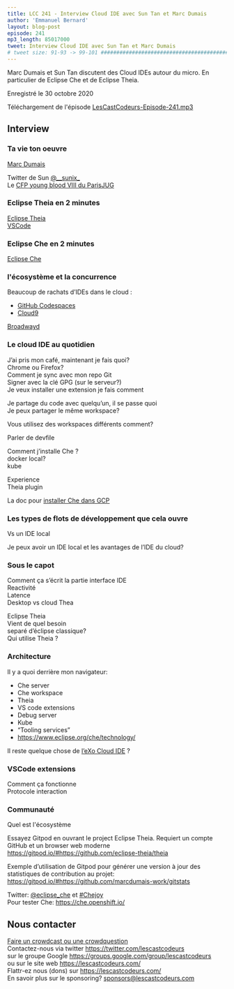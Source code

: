 ```yaml
---
title: LCC 241 - Interview Cloud IDE avec Sun Tan et Marc Dumais
author: 'Emmanuel Bernard'
layout: blog-post
episode: 241
mp3_length: 85017000
tweet: Interview Cloud IDE avec Sun Tan et Marc Dumais
# tweet size: 91-93 -> 99-101 #######################################################################
---
```

Marc Dumais et Sun Tan discutent des Cloud IDEs autour du micro. En particulier de Eclipse Che et de Eclipse Theia.

Enregistré le 30 octobre 2020  

Téléchargement de l'épisode [LesCastCodeurs-Episode-241.mp3](http://traffic.libsyn.com/lescastcodeurs/LesCastCodeurs-Episode-241.mp3)  

## Interview

### Ta vie ton oeuvre

[Marc Dumais](https://projects.eclipse.org/user/2334)  

Twitter de Sun [@\_\_sunix\_](https://twitter.com/__sunix_)  
Le [CFP young blood VIII du ParisJUG](https://docs.google.com/forms/d/e/1FAIpQLSfLfo2R96VH-gnUdc2moIrOmG-fqCN2l0X0896GK_JvpsmC8Q/viewform)  

### Eclipse Theia en 2 minutes

[Eclipse Theia](https://theia-ide.org/)  
[VSCode](https://code.visualstudio.com/)  

### Eclipse Che en 2 minutes

[Eclipse Che](https://www.eclipse.org/che/)  

### l'écosystème et la concurrence

Beaucoup de rachats d’IDEs dans le cloud :

- [GitHub Codespaces](https://github.com/features/codespaces)  
- [Cloud9](https://aws.amazon.com/cloud9/)

[Broadwayd](https://developer.gnome.org/gtk3/stable/broadwayd.html)  


### Le cloud IDE au quotidien

J’ai pris mon café, maintenant je fais quoi?  
Chrome ou Firefox?  
Comment je sync avec mon repo Git  
Signer avec la clé GPG (sur le serveur?)  
Je veux installer une extension je fais comment  

Je partage du code avec quelqu’un, il se passe quoi  
Je peux partager le même workspace?  

Vous utilisez des workspaces différents comment?  

Parler de devfile  

Comment j’installe Che ?  
docker local?  
kube  

Experience  
Theia plugin  

La doc pour [installer Che dans GCP](https://www.eclipse.org/che/docs/che-7/installation-guide/installing-che-on-google-cloud-platform/)  

### Les types de flots de développement que cela ouvre

Vs un IDE local

Je peux avoir un IDE local et les avantages de l’IDE du cloud?

### Sous le capot

Comment ça s’écrit la partie interface IDE  
Reactivité  
Latence  
Desktop vs cloud Thea  

Eclipse Theia  
Vient de quel besoin  
separé d’éclipse classique?  
Qui utilise Theia ?  

### Architecture

Il y a quoi derrière mon navigateur:

* Che server  
* Che workspace  
* Theia  
* VS code extensions
* Debug server
* Kube
* “Tooling services”
* <https://www.eclipse.org/che/technology/>

Il reste quelque chose de [l’eXo Cloud IDE](https://www.exoplatform.com/blog/2011/07/20/exo-cloud-ide-first-to-support-java-direct-paas-deployments-for-developers/) ?

### VSCode extensions

Comment ça fonctionne  
Protocole interaction

### Communauté

Quel est l'écosystème  

Essayez Gitpod en ouvrant le project Eclipse Theia. Requiert un compte GitHub et un browser web moderne <https://gitpod.io/#https://github.com/eclipse-theia/theia>

Exemple d’utilisation de Gitpod pour générer une version à jour des statistiques de contribution au projet: 
<https://gitpod.io/#https://github.com/marcdumais-work/gitstats>

Twitter: [@eclipse_che](https://twitter.com/eclipse_che) et [\#Chejoy](https://twitter.com/search?q=%40eclipse_che%20%23chejoy&src=typed_query&f=live)  
Pour tester Che: <https://che.openshift.io/> 

## Nous contacter

[Faire un crowdcast ou une crowdquestion](https://lescastcodeurs.com/crowdcasting/)  
Contactez-nous via twitter <https://twitter.com/lescastcodeurs>  
sur le groupe Google <https://groups.google.com/group/lescastcodeurs>  
ou sur le site web <https://lescastcodeurs.com/>  
Flattr-ez nous (dons) sur <https://lescastcodeurs.com/>  
En savoir plus sur le sponsoring? <sponsors@lescastcodeurs.com>

